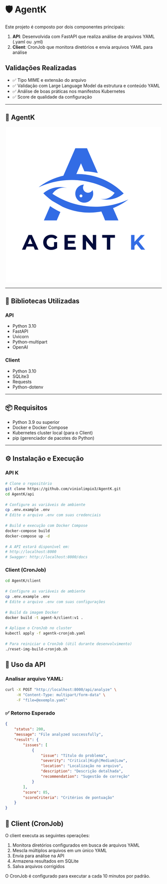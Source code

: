 # 🛡️ AgentK

Este projeto é composto por dois componentes principais:

1. **API**: Desenvolvida com FastAPI que realiza análise de arquivos YAML (.yaml ou .yml)
2. **Client**: CronJob que monitora diretórios e envia arquivos YAML para análise

## Validações Realizadas

- ✅ Tipo MIME e extensão do arquivo
- ✅ Validação com Large Language Model da estrutura e conteúdo YAML
- ✅ Análise de boas práticas nos manifestos Kubernetes
- ✅ Score de qualidade da configuração

---

## 📸 AgentK

<p align="center">
  <img src="docs/AgentK-color.png" alt="AgentK" width="500" />
</p>

---

## 🚀 Bibliotecas Utilizadas

### API
- Python 3.10
- FastAPI 
- Uvicorn
- Python-multipart
- OpenAI

### Client
- Python 3.10
- SQLite3
- Requests
- Python-dotenv

---

## 📦 Requisitos

- Python 3.9 ou superior
- Docker e Docker Compose
- Kubernetes cluster local (para o Client)
- pip (gerenciador de pacotes do Python)

---

## ⚙️ Instalação e Execução

### API K

```bash
# Clone o repositório
git clone https://github.com/viniolimpio3/AgentK.git
cd AgentK/api

# Configure as variáveis de ambiente
cp .env.example .env
# Edite o arquivo .env com suas credenciais

# Build e execução com Docker Compose
docker-compose build
docker-compose up -d

# A API estará disponível em:
# http://localhost:8000
# Swagger: http://localhost:8000/docs
```

### Client (CronJob)

```bash
cd AgentK/client

# Configure as variáveis de ambiente
cp .env.example .env
# Edite o arquivo .env com suas configurações

# Build da imagem Docker
docker build -t agent-k/client:v1 .

# Aplique o CronJob no cluster
kubectl apply -f agentk-cronjob.yaml

# Para reiniciar o CronJob (útil durante desenvolvimento)
./reset-img-build-cronjob.sh
```

## 📝 Uso da API

### Analisar arquivo YAML:

```bash
curl -X POST "http://localhost:8000/api/analyze" \
     -H "Content-Type: multipart/form-data" \
     -F "file=@exemplo.yaml"
```

### ✅ Retorno Esperado

```json
{
    "status": 200,
    "message": "File analyzed successfully",
    "result": {
        "issues": [
            {
                "issue": "Título do problema",
                "severity": "Critical|High|Medium|Low",
                "location": "Localização no arquivo",
                "description": "Descrição detalhada",
                "recommendation": "Sugestão de correção"
            }
        ],
        "score": 85,
        "scoreCriteria": "Critérios de pontuação"
    }
}
```

## 🔄 Client (CronJob)

O client executa as seguintes operações:

1. Monitora diretórios configurados em busca de arquivos YAML
2. Mescla múltiplos arquivos em um único YAML
3. Envia para análise na API
4. Armazena resultados em SQLite
5. Salva arquivos corrigidos

O CronJob é configurado para executar a cada 10 minutos por padrão.